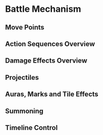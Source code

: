 
# Battle Mechanism

## Move Points

## Action Sequences Overview

## Damage Effects Overview

## Projectiles

## Auras, Marks and Tile Effects

## Summoning

## Timeline Control
